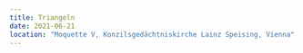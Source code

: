 ```yaml
---
title: Triangeln
date: 2021-06-21
location: "Moquette V, Konzilsgedächtniskirche Lainz Speising, Vienna"
---
```



